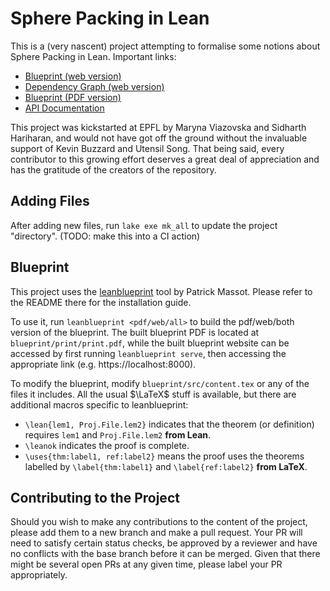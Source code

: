 # Sphere Packing in Lean

This is a (very nascent) project attempting to formalise some notions about Sphere Packing in Lean. Important links:

* [Blueprint (web version)](https://thefundamentaltheor3m.github.io/Sphere-Packing-Lean/blueprint/)
* [Dependency Graph (web version)](https://thefundamentaltheor3m.github.io/Sphere-Packing-Lean/blueprint/dep_graph_document.html)
* [Blueprint (PDF version)](https://thefundamentaltheor3m.github.io/Sphere-Packing-Lean/blueprint.pdf)
* [API Documentation](https://thefundamentaltheor3m.github.io/Sphere-Packing-Lean/docs/)

This project was kickstarted at EPFL by Maryna Viazovska and Sidharth Hariharan, and would not have got off the ground without the invaluable support of Kevin Buzzard and Utensil Song. That being said, every contributor to this growing effort deserves a great deal of appreciation and has the gratitude of the creators of the repository.

## Adding Files

After adding new files, run `lake exe mk_all` to update the project "directory". (TODO: make this into a CI action)

## Blueprint

This project uses the [leanblueprint](https://github.com/PatrickMassot/leanblueprint) tool by Patrick Massot. Please refer to the README there for the installation guide.

To use it, run `leanblueprint <pdf/web/all>` to build the pdf/web/both version of the blueprint. The built blueprint PDF is located at `blueprint/print/print.pdf`, while the built blueprint website can be accessed by first running `leanblueprint serve`, then accessing the appropriate link (e.g. https://localhost:8000).

To modify the blueprint, modify `blueprint/src/content.tex` or any of the files it includes. All the usual $\LaTeX$ stuff is available, but there are additional macros specific to leanblueprint:

- `\lean{lem1, Proj.File.lem2}` indicates that the theorem (or definition) requires `lem1` and `Proj.File.lem2` **from Lean**.
- `\leanok` indicates the proof is complete.
- `\uses{thm:label1, ref:label2}` means the proof uses the theorems labelled by `\label{thm:label1}` and `\label{ref:label2}` **from LaTeX**.

## Contributing to the Project

Should you wish to make any contributions to the content of the project, please add them to a new branch and make a pull request. Your PR will need to satisfy certain status checks, be approved by a reviewer and have no conflicts with the base branch before it can be merged. Given that there might be several open PRs at any given time, please label your PR appropriately.
